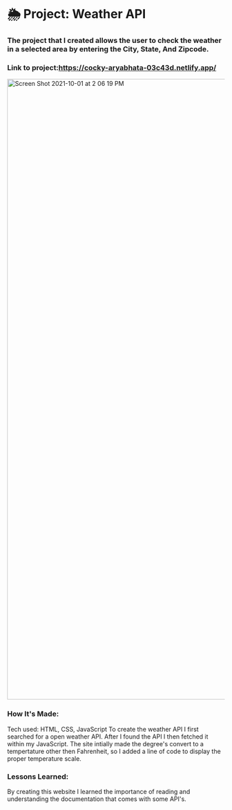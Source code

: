 # 🌦 Project: Weather API

### The project that I created allows the user to check the weather in a selected area by entering the City, State, And Zipcode.

### Link to project:https://cocky-aryabhata-03c43d.netlify.app/

<img width="1433" alt="Screen Shot 2021-10-01 at 2 06 19 PM" src="https://user-images.githubusercontent.com/88958905/135683204-b6b6570e-334e-44fd-b4e6-e222f143b160.png">

### How It's Made:
  Tech used: HTML, CSS, JavaScript
  To create the weather API I first searched for a open weather API. After I found the API I then fetched it within my JavaScript. The site intially made the         degree's convert to a tempertature other then Fahrenheit, so I added a line of code to display the proper temperature scale.
  
### Lessons Learned:

By creating this website I learned the importance of reading and understanding the documentation that comes with some API's.
